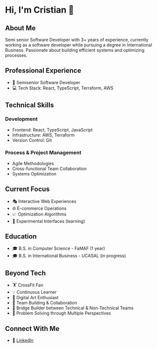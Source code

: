# Hi, I'm Cristian 👋

## About Me
Semi senior Software Developer with 3+ years of experience, currently working as a software developer while pursuing a degree in International Business. Passionate about building efficient systems and optimizing processes.

## Professional Experience
- 🚀 Semisenior Software Developer
- 💻 Tech Stack: React, TypeScript, Terraform, AWS

## Technical Skills
### Development
- Frontend: React, TypeScript, JavaScript
- Infrastructure: AWS, Terraform
- Version Control: Git

### Process & Project Management
- Agile Methodologies
- Cross-functional Team Collaboration
- Systems Optimization

## Current Focus
- 🎭 Interactive Web Experiences
- 🌐 E-commerce Operations
- 📈 Optimization Algorithms
- 🔮 Experimental Interfaces (learning)

## Education
- 🎓 B.S. in Computer Science - FaMAF (1 year)
- 🎓 B.S. in International Business - UCASAL (in progress)

## Beyond Tech
- 🏋️ CrossFit Fan
- 💡 Continuous Learner
- 🎨 Digital Art Enthusiast
- 🤝 Team Building & Collaboration
- 🌉 Bridge Builder between Technical & Non-Technical Teams
- 🎯 Problem Solving through Multiple Perspectives

## Connect With Me
- 💼 [LinkedIn](https://www.linkedin.com/in/cristiandominguezl/)
